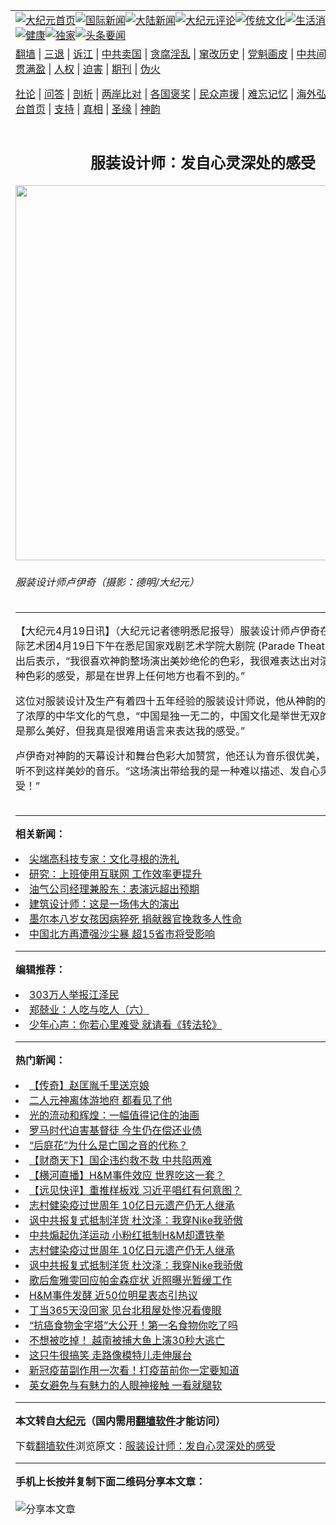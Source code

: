 <a name="1" id="1" target="_blank"></a><span id="1"></span>
<table align=center border="0"><tr><td colspan="2" VALIGN=TOP><a href="https://github.com/mawdda388/djy/blob/master/gb/nf1351518.md#1"><img src="https://raw.githubusercontent.com/mawdda388/www/master/t/djy/1.jpg" title="大纪元首页" alt="大纪元首页"></a><a href="https://github.com/mawdda388/djy/blob/master/gb/n24hr.md#1"><img src="https://raw.githubusercontent.com/mawdda388/www/master/t/djy/3.jpg" title="国际新闻" alt="国际新闻"></a><a href="https://github.com/mawdda388/djy/blob/master/gb/nsc413.md#1"><img src="https://raw.githubusercontent.com/mawdda388/www/master/t/djy/4.jpg" title="大陆新闻" alt="大陆新闻"></a><a href="https://github.com/mawdda388/djy/blob/master/gb/news392.md#1"><img src="https://raw.githubusercontent.com/mawdda388/www/master/t/djy/5.jpg" title="大纪元评论" alt="大纪元评论"></a><a href="https://github.com/mawdda388/djy/blob/master/gb/news2007.md#1"><img src="https://raw.githubusercontent.com/mawdda388/www/master/t/djy/6.jpg" title="传统文化" alt="传统文化"></a><a href="https://github.com/mawdda388/djy/blob/master/gb/news2008.md#1"><img src="https://raw.githubusercontent.com/mawdda388/www/master/t/djy/7.jpg" title="生活消费" alt="生活消费"></a><a href="https://github.com/mawdda388/djy/blob/master/gb/ncyule.md#1"><img src="https://raw.githubusercontent.com/mawdda388/www/master/t/djy/8.jpg" title="娱乐休闲" alt="娱乐休闲"></a><a href="https://github.com/mawdda388/djy/blob/master/gb/nsc1002.md#1"><img src="https://raw.githubusercontent.com/mawdda388/www/master/t/djy/9.jpg" title="健康" alt="健康"></a><a href="https://github.com/mawdda388/djy/blob/master/gb/nf6092.md#1"><img src="https://raw.githubusercontent.com/mawdda388/www/master/t/djy/10a.jpg" title="独家" alt="独家"></a><a href="https://github.com/mawdda388/djy/blob/master/gb/nf4514.md#1"><img src="https://raw.githubusercontent.com/mawdda388/www/master/t/djy/12a.jpg" title="头条要闻" alt="头条要闻"></a></td></tr>
<tr><td colspan="2" VALIGN=TOP><a target="_blank" href="https://github.com/mawdda388/www/blob/master/README.md?zsrh#1">翻墙</a> | <a target="_blank" href="https://github.com/mawdda388/djy/blob/master/gb/nf5657.md#1">三退</a> | <a target="_blank" href="https://github.com/mawdda388/djy/blob/master/gb/nf6124.md#1">诉江</a> | <a target="_blank" href="https://github.com/mawdda388/djy/blob/master/gb/nf1176117.md#1">中共卖国</a> | <a target="_blank" href="https://github.com/mawdda388/djy/blob/master/gb/nf5773.md#1">贪腐淫乱</a> | <a target="_blank" href="https://github.com/mawdda388/djy/blob/master/gb/nf1176115.md#1">窜改历史</a> | <a target="_blank" href="https://github.com/mawdda388/djy/blob/master/gb/nf1176107.md#1">党魁画皮</a> | <a target="_blank" href="https://github.com/mawdda388/djy/blob/master/gb/nf1320400.md#1">中共间谍</a> | <a target="_blank" href="https://github.com/mawdda388/djy/blob/master/gb/nf1176114.md#1">破坏传统</a> | <a target="_blank" href="https://github.com/mawdda388/ntdtv/blob/master/gb/prog447_1.md#1">恶贯满盈</a> | <a target="_blank" href="https://github.com/mawdda388/djy/blob/master/gb/ncid278.md#1">人权</a> | <a target="_blank" href="https://github.com/mawdda388/djy/blob/master/gb/nf1176111.md#1">迫害</a> | <a target="_blank" href="https://gitlab.com/szzdlab/mh-qikan/blob/master/README.md#1">期刊</a> | <a target="_blank" href="https://github.com/mawdda388/djy/blob/master/gb/nf5562.md#1">伪火</a></p><p><a target="_blank" href="https://github.com/mawdda388/djy/blob/master/gb/9p.md#1">社论</a> | <a target="_blank" href="https://github.com/mawdda388/djy/blob/master/gb/nf4378.md#1">问答</a> | <a target="_blank" href="https://github.com/mawdda388/djy/blob/master/gb/nf5792.md#1">剖析</a> | <a target="_blank" href="https://github.com/mawdda388/djy/blob/master/gb/nf5735.md#1">两岸比对</a> | <a target="_blank" href="https://github.com/mawdda388/djy/blob/master/gb/nf6119.md#1">各国褒奖</a> | <a target="_blank" href="https://github.com/mawdda388/djy/blob/master/gb/nf6120.md#1">民众声援</a> | <a target="_blank" href="https://github.com/mawdda388/djy/blob/master/gb/nf1188594.md#1">难忘记忆</a> | <a target="_blank" href="https://github.com/mawdda388/djy/blob/master/gb/nf3180.md#1">海外弘传</a> | <a target="_blank" href="https://github.com/mawdda388/djy/blob/master/gb/nf5410.md#1">万人上访</a> | <a target="_blank" href="https://github.com/mawdda388/www/blob/master/README.md?zsrh#1">平台首页</a> | <a target="_blank" href="https://github.com/mawdda388/djy/blob/master/gb/nf4386.md#1">支持</a> | <a target="_blank" href="https://github.com/mawdda388/djy/blob/master/gb/nf4389.md#1">真相</a> | <a target="_blank" href="https://github.com/mawdda388/djy/blob/master/gb/nf5790.md#1">圣缘</a> | <a target="_blank" href="https://github.com/mawdda388/djy/blob/master/gb/nf4786.md#1">神韵</a></td></tr>
<tr><td VALIGN=TOP width="626"><h2 align=center>服装设计师：发自心灵深处的感受</h2>
<img width="600" src="https://i.epochtimes.com/assets/uploads/2009/04/904190853241868-450x600.jpg" />
<h6>服装设计师卢伊奇（摄影：德明/大纪元）
</h6>
<hr>
	<p>【大纪元4月19日讯】（大纪元记者德明<ahref="https://github.com/mawdda388/djy/blob/master/gb/tag/%E6%82%89%E5%B0%BC.md#1">悉尼</a>报导）服装设计师卢伊奇在观看了<ahref="https://github.com/mawdda388/djy/blob/master/gb/tag/%E7%A5%9E%E9%9F%B5.md#1">神韵</a>国际艺术团4月19日下午在悉尼国家戏剧艺术学院大剧院 (Parade Theatre) 的首场演出后表示，“我很喜欢神韵整场演出美妙绝伦的色彩，我很难表达出对演出展示出的那种色彩的感受，那是在世界上任何地方也看不到的。”</p>
<p>这位对服装设计及生产有着四十五年经验的服装设计师说，他从<ahref="https://github.com/mawdda388/djy/blob/master/gb/tag/%E7%A5%9E%E9%9F%B5.md#1">神韵</a>的演出中感受到了浓厚的中华文化的气息，“中国是独一无二的，中国文化是举世无双的；神韵的表演是那么美好，但我真是很难用语言来表达我的感受。”</p>
<p>卢伊奇对神韵的天幕设计和舞台色彩大加赞赏，他还认为音乐很优美，在任何地方都听不到这样美妙的音乐。“这场演出带给我的是一种难以描述、发自心灵深处的感受！”<br /><font color=#ffffff>(http://www.dajiyuan.com)</font></p>
	
<hr>


<strong>相关新闻：</strong>
<li><a href="https://github.com/mawdda388/djy/blob/master/gb/9/4/19/n2500000.md#1">尖端高科技专家：文化寻根的洗礼</a></li>
<li><a href="https://github.com/mawdda388/djy/blob/master/gb/9/4/19/n2500012.md#1">研究：上班使用互联网 工作效率更提升</a></li>
<li><a href="https://github.com/mawdda388/djy/blob/master/gb/9/4/19/n2500018.md#1">油气公司经理兼股东：表演远超出预期</a></li>
<li><a href="https://github.com/mawdda388/djy/blob/master/gb/9/4/19/n2500063.md#1">建筑设计师：这是一场伟大的演出</a></li>
<li><a href="https://github.com/mawdda388/djy/blob/master/gb/21/3/25/n12836330.md#1">墨尔本八岁女孩因病猝死 捐献器官挽救多人性命</a></li>
<li><a href="https://github.com/mawdda388/djy/blob/master/gb/21/3/27/n12840025.md#1">中国北方再遭强沙尘暴 超15省市将受影响</a></li>
<hr>


<strong>编辑推荐：</strong>
<li><a href="https://github.com/mawdda388/djy/blob/master/gb/18/12/9/n10900044.md?dfh#1" target="_blank">303万人举报江泽民</a></li><li><a href="https://github.com/tsiac2612/djy/blob/master/gb/18/1/30/n10099159.md#1" target="_blank">郑兢业：人吃与吃人（六）</a></li><li><a href="https://github.com/tsiac2612/djy/blob/master/gb/19/5/20/n11267496.md#1" target="_blank">少年心声：你若心里难受 就请看《转法轮》</a></li>
<hr>

<strong>热门新闻：</strong>
<li><a href="https://github.com/mawdda388/djy/blob/master/gb/16/7/12/n8091804.md#1">【传奇】赵匡胤千里送京娘</a></li>
<li><a href="https://github.com/mawdda388/djy/blob/master/gb/21/3/18/n12820630.md#1">二人元神离体游地府 都看见了他</a></li>
<li><a href="https://github.com/mawdda388/djy/blob/master/gb/21/3/21/n12825595.md#1">光的流动和辉煌：一幅值得记住的油画</a></li>
<li><a href="https://github.com/mawdda388/djy/blob/master/gb/21/3/15/n12812584.md#1">罗马时代迫害基督徒 今生仍在偿还业债</a></li>
<li><a href="https://github.com/mawdda388/djy/blob/master/gb/21/3/11/n12804755.md#1">“后庭花”为什么是亡国之音的代称？</a></li>
<li><a href="https://github.com/mawdda388/djy/blob/master/gb/21/3/26/n12837878.md#1">【财商天下】国企违约救不救 中共陷两难</a></li>
<li><a href="https://github.com/mawdda388/djy/blob/master/gb/21/3/26/n12838788.md#1">【横河直播】H&#038;M事件效应 世界吃这一套？</a></li>
<li><a href="https://github.com/mawdda388/djy/blob/master/gb/21/3/26/n12838815.md#1">【远见快评】重推样板戏 习近平唱红有何意图？</a></li>
<li><a href="https://github.com/mawdda388/djy/blob/master/gb/21/3/24/n12833687.md#1">志村健染疫过世周年 10亿日元遗产仍无人继承</a></li>
<li><a href="https://github.com/mawdda388/djy/blob/master/gb/21/3/25/n12836148.md#1">讽中共报复式抵制洋货 杜汶泽：我穿Nike我骄傲</a></li>
<li><a href="https://github.com/mawdda388/djy/blob/master/gb/21/3/25/n12835601.md#1">中共煽起仇洋运动 小粉红抵制H&#038;M却遭铁拳</a></li>
<li><a href="https://github.com/mawdda388/djy/blob/master/gb/21/3/24/n12833687.md#1">志村健染疫过世周年 10亿日元遗产仍无人继承</a></li>
<li><a href="https://github.com/mawdda388/djy/blob/master/gb/21/3/25/n12836148.md#1">讽中共报复式抵制洋货 杜汶泽：我穿Nike我骄傲</a></li>
<li><a href="https://github.com/mawdda388/djy/blob/master/gb/21/3/25/n12834262.md#1">歌后詹雅雯回应帕金森症状 近照曝光暂缓工作</a></li>
<li><a href="https://github.com/mawdda388/djy/blob/master/gb/21/3/25/n12835927.md#1">H&#038;M事件发酵 近50位明星表态引热议</a></li>
<li><a href="https://github.com/mawdda388/djy/blob/master/gb/21/3/25/n12834654.md#1">丁当365天没回家 见台北租屋处惨况看傻眼</a></li>
<li><a href="https://github.com/mawdda388/djy/blob/master/gb/21/3/25/n12836427.md#1">“抗癌食物金字塔”大公开！第一名食物你吃了吗</a></li>
<li><a href="https://github.com/mawdda388/djy/blob/master/gb/21/3/25/n12834688.md#1">不想被吃掉！ 越南被捕大鱼上演30秒大逃亡</a></li>
<li><a href="https://github.com/mawdda388/djy/blob/master/gb/21/3/26/n12837431.md#1">这只牛很搞笑 走路像模特儿走伸展台</a></li>
<li><a href="https://github.com/mawdda388/djy/blob/master/gb/21/3/24/n12833946.md#1">新冠疫苗副作用一次看！打疫苗前你一定要知道</a></li>
<li><a href="https://github.com/mawdda388/djy/blob/master/gb/21/3/25/n12834934.md#1">英女避免与有魅力的人眼神接触 一看就腿软</a></li>
<hr>

<strong>本文转自<a href="https://www.epochtimes.com">大纪元</a>（国内需用<a href="https://github.com/mawdda388/www/blob/master/README.md#8">翻墙软件</a>才能访问）</strong><p>下载<a href="https://github.com/mawdda388/www/blob/master/README.md#8">翻墙软件</a>浏览原文：<a href="https://www.epochtimes.com/gb/9/4/19/n2500079.htm">服装设计师：发自心灵深处的感受</a></p><hr>

<strong>手机上长按并复制下面二维码分享本文章：</strong><br><br><img src="https://chart.apis.google.com/chart?cht=qr&chs=240x240&choe=UTF-8&chld=M|2&chl=https://github.com/mawdda388/djy/blob/master/gb/9/4/19/n2500079.md%231" title="分享本文章"></td><td VALIGN=TOP><a href="https://github.com/mawdda388/djy/blob/master/gb/16/1/21/n4622075.md?dfh#1" target="_blank"><img src="https://raw.githubusercontent.com/mawdda388/djy/master/gb/300/wei-f1.jpg" title="中共的伪火骗局"  alt="中共的伪火骗局"></a><br><a href="https://github.com/mawdda388/www/blob/master/README.md?dfh#9" target="_blank"><img src="https://raw.githubusercontent.com/mawdda388/djy/master/gb/300/yong-h.jpg" title="永恒的见证"  alt="永恒的见证"></a><br><a href="https://github.com/mawdda388/djy/blob/master/gb/13/9/29/n3974789.md?dfh#1" target="_blank"><img src="https://raw.githubusercontent.com/mawdda388/djy/master/gb/300/shang-lnz.jpg" title="善良女子被中共投男牢"  alt="善良女子被中共投男牢"></a><br><a href="https://github.com/mawdda388/djy/blob/master/gb/16/3/16/n4663449.md?dfh#1" target="_blank"><img src="https://raw.githubusercontent.com/mawdda388/djy/master/gb/300/huo-z3.jpg" title="警卫目击活摘器官"  alt="警卫目击活摘器官"></a><br><a href="https://github.com/mawdda388/djy/blob/master/gb/16/8/7/n8177641.md?dfh#1" target="_blank"><img src="https://raw.githubusercontent.com/mawdda388/djy/master/gb/300/huo-z4.jpg" title="证人描述活摘恐怖"  alt="证人描述活摘恐怖"></a><br><a href="https://github.com/mawdda388/djy/blob/master/gb/10/4/19/n2881569.md?dfh#1" target="_blank"><img src="https://raw.githubusercontent.com/mawdda388/djy/master/gb/300/huo-z1.jpg" title="揭开活摘器官黑幕"  alt="揭开活摘器官黑幕"></a><br><a href="https://github.com/mawdda388/djy/blob/master/gb/10/11/7/n3077476.md?dfh#1" target="_blank"><img src="https://raw.githubusercontent.com/mawdda388/djy/master/gb/300/ma-ks.jpg" title="马克思的成魔之路"  alt="马克思的成魔之路"></a><br><a href="https://github.com/mawdda388/djy/blob/master/gb/14/6/9/n4173977.md?dfh#1" target="_blank"><img src="https://raw.githubusercontent.com/mawdda388/djy/master/gb/300/chang-zs.jpg" title="藏字石 蕴天机"  alt="藏字石 蕴天机"></a><br><a href="https://github.com/mawdda388/djy/blob/master/gb/18/5/10/n10381511.md?dfh#1" target="_blank"><img src="https://raw.githubusercontent.com/mawdda388/djy/master/gb/300/st1.jpg" title="关注三亿人三退"  alt="关注三亿人三退"></a><br><a href="https://github.com/mawdda388/djy/blob/master/gb/18/3/21/n10237682.md?dfh#1" target="_blank"><img src="https://raw.githubusercontent.com/mawdda388/djy/master/gb/300/jie-t.jpg" title="解体中共复兴中华"  alt="解体中共复兴中华"></a><br><a href="https://github.com/mawdda388/djy/blob/master/gb/9/2/9/n2422991.md?dfh#1" target="_blank"><img src="https://raw.githubusercontent.com/mawdda388/djy/master/gb/300/gao-zs.jpg" title="中共迫害良心律师"  alt="中共迫害良心律师"></a><br><a href="https://github.com/mawdda388/djy/blob/master/gb/18/12/9/n10900044.md?dfh#1" target="_blank"><img src="https://raw.githubusercontent.com/mawdda388/djy/master/gb/300/sj1.jpg" title="三百多万人举报江泽民"  alt="三百多万人举报江泽民"></a><br><a href="https://github.com/mawdda388/djy/blob/master/gb/18/8/28/n10672014.md?dfh#1" target="_blank"><img src="https://raw.githubusercontent.com/mawdda388/djy/master/gb/300/sj2.jpg" title="这些官员为何起诉江泽民"  alt="这些官员为何起诉江泽民"></a><br><a href="https://github.com/mawdda388/djy/blob/master/gb/8/12/18/n2367165.md?dfh#1" target="_blank"><img src="https://raw.githubusercontent.com/mawdda388/djy/master/gb/300/liangan.jpg" title="海峡两岸的强烈对比"  alt="海峡两岸的强烈对比"></a><br><a href="https://github.com/mawdda388/djy/blob/master/gb/15/12/10/n4593139.md?dfh#1" target="_blank"><img src="https://raw.githubusercontent.com/mawdda388/djy/master/gb/300/jia-ndzl.jpg" title="加拿大总理的贺信"  alt="加拿大总理的贺信"></a><br><a href="https://github.com/mawdda388/djy/blob/master/gb/11/6/17/n3289382.md?dfh#1" target="_blank"><img src="https://raw.githubusercontent.com/mawdda388/djy/master/gb/300/xiao-wd.jpg" title="探寻真相兼听则明"  alt="探寻真相兼听则明"></a><br><a href="https://github.com/mawdda388/djy/blob/master/gb/18/10/27/n10812623.md?dfh#1" target="_blank"><img src="https://raw.githubusercontent.com/mawdda388/djy/master/gb/300/yindu.jpg" title="印度媒体报道东方"  alt="印度媒体报道东方"></a><br><a href="https://github.com/mawdda388/djy/blob/master/gb/18/6/9/n10469652.md?dfh#1" target="_blank"><img src="https://raw.githubusercontent.com/mawdda388/djy/master/gb/300/xie-j.jpg" title="不一样的海外校园"  alt="不一样的海外校园"></a><br><a href="https://github.com/mawdda388/djy/blob/master/gb/7/4/5/n1669415.md?dfh#1" target="_blank"><img src="https://raw.githubusercontent.com/mawdda388/djy/master/gb/300/li-up.jpg" title="从大师到徒弟的传奇"  alt="从大师到徒弟的传奇"></a><br><a href="https://github.com/mawdda388/djy/blob/master/gb/17/5/26/n9191512.md?dfh#1" target="_blank"><img src="https://raw.githubusercontent.com/mawdda388/djy/master/gb/300/zfl2.jpg" title="亿万人与东方一本奇书"  alt="亿万人与东方一本奇书"></a><br><a href="https://github.com/mawdda388/djy/blob/master/gb/13/11/27/n4020290.md?dfh#1" target="_blank"><img src="https://raw.githubusercontent.com/mawdda388/djy/master/gb/300/zhen-h.jpg" title="大陆见不到的震撼场面"  alt="大陆见不到的震撼场面"></a><br><a href="https://github.com/mawdda388/djy/blob/master/gb/15/7/17/n4482910.md?dfh#1" target="_blank"><img src="https://raw.githubusercontent.com/mawdda388/djy/master/gb/300/dalu-sk.jpg" title="人心向善 大陆当初盛况"  alt="人心向善 大陆当初盛况"></a><br><a href="https://github.com/mawdda388/djy/blob/master/gb/19/1/5/n10955468.md?dfh#1" target="_blank"><img src="https://raw.githubusercontent.com/mawdda388/djy/master/gb/300/zfl1.jpg" title="追寻真理 这书讲什么"  alt="追寻真理 这书讲什么"></a><br><a href="https://github.com/mawdda388/www/blob/master/README.md?dfh#1" target="_blank"><img src="https://raw.githubusercontent.com/mawdda388/djy/master/gb/300/fq1.jpg" title="下载免费翻墙软件"  alt="下载免费翻墙软件"></a><br></td></tr></table>
